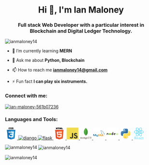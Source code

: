 <h1 align="center">Hi 👋, I'm Ian Maloney</h1>
<h3 align="center">Full stack Web Developer with a particular interest in Blockchain and Digital Ledger Technology.</h3>

<p align="left"> <img src="https://komarev.com/ghpvc/?username=ianmaloney14&label=Profile%20views&color=0e75b6&style=flat" alt="ianmaloney14" /> </p>

- 🌱 I’m currently learning **MERN**

- 💬 Ask me about **Python, Blockchain**

- 📫 How to reach me **ianmaloney14@gmail.com**

- ⚡ Fun fact **I can play six instruments.**

<h3 align="left">Connect with me:</h3>
<p align="left">
<a href="https://linkedin.com/in/ian-maloney-561b07236" target="blank"><img align="center" src="https://raw.githubusercontent.com/rahuldkjain/github-profile-readme-generator/master/src/images/icons/Social/linked-in-alt.svg" alt="ian-maloney-561b07236" height="30" width="40" /></a>
</p>

<h3 align="left">Languages and Tools:</h3>
<p align="left"> <a href="https://www.w3schools.com/css/" target="_blank" rel="noreferrer"> <img src="https://raw.githubusercontent.com/devicons/devicon/master/icons/css3/css3-original-wordmark.svg" alt="css3" width="40" height="40"/> </a> <a href="https://www.djangoproject.com/" target="_blank" rel="noreferrer"> <img src="https://cdn.worldvectorlogo.com/logos/django.svg" alt="django" width="40" height="40"/> </a> <a href="https://flask.palletsprojects.com/" target="_blank" rel="noreferrer"> <img src="https://www.vectorlogo.zone/logos/pocoo_flask/pocoo_flask-icon.svg" alt="flask" width="40" height="40"/> </a> <a href="https://www.w3.org/html/" target="_blank" rel="noreferrer"> <img src="https://raw.githubusercontent.com/devicons/devicon/master/icons/html5/html5-original-wordmark.svg" alt="html5" width="40" height="40"/> </a> <a href="https://developer.mozilla.org/en-US/docs/Web/JavaScript" target="_blank" rel="noreferrer"> <img src="https://raw.githubusercontent.com/devicons/devicon/master/icons/javascript/javascript-original.svg" alt="javascript" width="40" height="40"/> </a> <a href="https://www.mongodb.com/" target="_blank" rel="noreferrer"> <img src="https://raw.githubusercontent.com/devicons/devicon/master/icons/mongodb/mongodb-original-wordmark.svg" alt="mongodb" width="40" height="40"/> </a> <a href="https://www.mysql.com/" target="_blank" rel="noreferrer"> <img src="https://raw.githubusercontent.com/devicons/devicon/master/icons/mysql/mysql-original-wordmark.svg" alt="mysql" width="40" height="40"/> </a> <a href="https://nodejs.org" target="_blank" rel="noreferrer"> <img src="https://raw.githubusercontent.com/devicons/devicon/master/icons/nodejs/nodejs-original-wordmark.svg" alt="nodejs" width="40" height="40"/> </a> <a href="https://www.python.org" target="_blank" rel="noreferrer"> <img src="https://raw.githubusercontent.com/devicons/devicon/master/icons/python/python-original.svg" alt="python" width="40" height="40"/> </a> <a href="https://reactjs.org/" target="_blank" rel="noreferrer"> <img src="https://raw.githubusercontent.com/devicons/devicon/master/icons/react/react-original-wordmark.svg" alt="react" width="40" height="40"/> </a> </p>

<p><img align="left" src="https://github-readme-stats.vercel.app/api/top-langs?username=ianmaloney14&show_icons=true&locale=en&layout=compact" alt="ianmaloney14" /></p>

<p>&nbsp;<img align="center" src="https://github-readme-stats.vercel.app/api?username=ianmaloney14&show_icons=true&locale=en" alt="ianmaloney14" /></p>

<p><img align="center" src="https://github-readme-streak-stats.herokuapp.com/?user=ianmaloney14&" alt="ianmaloney14" /></p>
